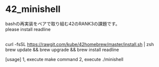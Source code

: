 # 42_minishell
bashの再実装をペアで取り組む42のRANK3の課題です。<br>
please install readline <br> <br>

curl -fsSL https://rawgit.com/kube/42homebrew/master/install.sh | zsh <br>
brew update && brew upgrade && brew install readline <br>

[usage]
1, execute make command
2, execute ./minishell
